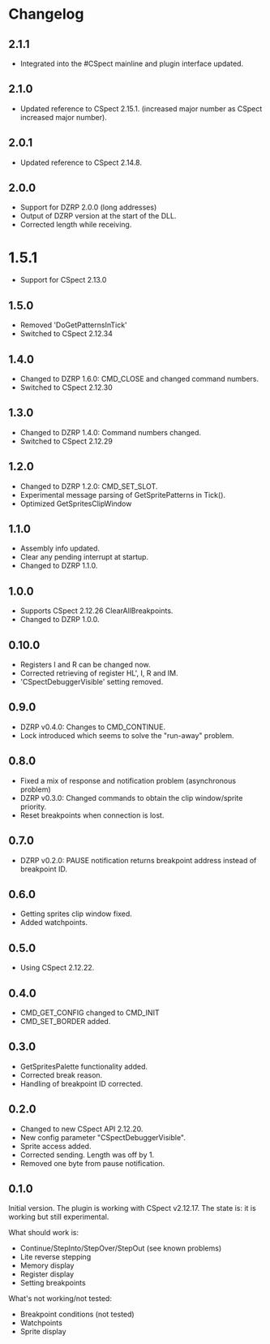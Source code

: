# Changelog

## 2.1.1
- Integrated into the #CSpect mainline and plugin interface updated.

## 2.1.0
- Updated reference to CSpect 2.15.1. (increased major number as CSpect increased major number).

## 2.0.1
- Updated reference to CSpect 2.14.8.

## 2.0.0
- Support for DZRP 2.0.0 (long addresses)
- Output of DZRP version at the start of the DLL.
- Corrected length while receiving.

# 1.5.1
- Support for CSpect 2.13.0

## 1.5.0
- Removed 'DoGetPatternsInTick'
- Switched to CSpect 2.12.34

## 1.4.0
- Changed to DZRP 1.6.0: CMD_CLOSE and changed command numbers.
- Switched to CSpect 2.12.30

## 1.3.0
- Changed to DZRP 1.4.0: Command numbers changed.
- Switched to CSpect 2.12.29

## 1.2.0
- Changed to DZRP 1.2.0: CMD_SET_SLOT.
- Experimental message parsing of GetSpritePatterns in Tick().
- Optimized GetSpritesClipWindow

## 1.1.0
- Assembly info updated.
- Clear any pending interrupt at startup.
- Changed to DZRP 1.1.0.


## 1.0.0
- Supports CSpect 2.12.26 ClearAllBreakpoints.
- Changed to DZRP 1.0.0.

## 0.10.0
- Registers I and R can be changed now.
- Corrected retrieving of register HL', I, R and IM.
- 'CSpectDebuggerVisible' setting removed.

## 0.9.0
- DZRP v0.4.0: Changes to CMD_CONTINUE.
- Lock introduced which seems to solve the "run-away" problem.

## 0.8.0
- Fixed a mix of response and notification problem (asynchronous problem)
- DZRP v0.3.0: Changed commands to obtain the clip window/sprite priority.
- Reset breakpoints when connection is lost.

## 0.7.0
- DZRP v0.2.0: PAUSE notification returns breakpoint address instead of breakpoint ID.

## 0.6.0
- Getting sprites clip window fixed.
- Added watchpoints.

## 0.5.0
- Using CSpect 2.12.22.

## 0.4.0
- CMD_GET_CONFIG changed to CMD_INIT
- CMD_SET_BORDER added.

## 0.3.0
- GetSpritesPalette functionality added.
- Corrected break reason.
- Handling of breakpoint ID corrected.

## 0.2.0
- Changed to new CSpect API 2.12.20.
- New config parameter "CSpectDebuggerVisible".
- Sprite access added.
- Corrected sending. Length was off by 1.
- Removed one byte from pause notification.

## 0.1.0
Initial version.
The plugin is working with CSpect v2.12.17.
The state is: it is working but still experimental.

What should work is:
- Continue/StepInto/StepOver/StepOut (see known problems)
- Lite reverse stepping
- Memory display
- Register display
- Setting breakpoints

What's not working/not tested:
- Breakpoint conditions (not tested)
- Watchpoints
- Sprite display
